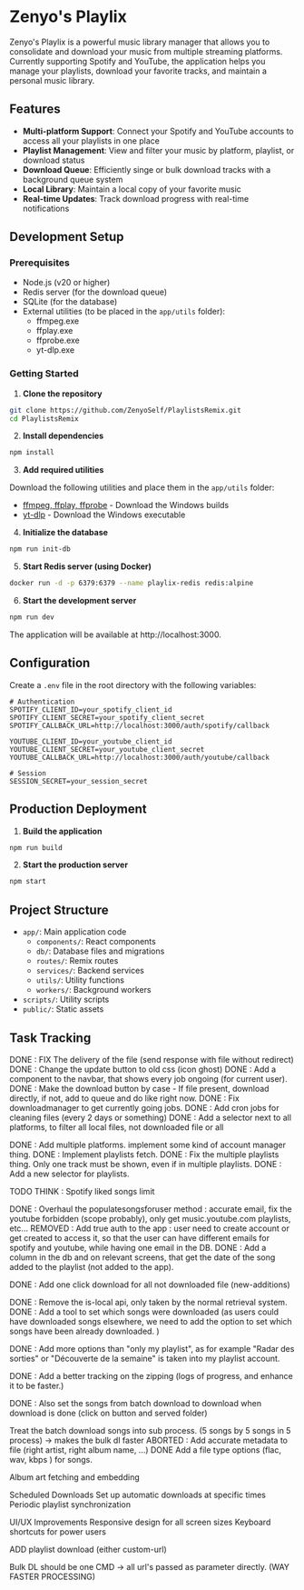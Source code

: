 # Zenyo's Playlix

Zenyo's Playlix is a powerful music library manager that allows you to consolidate and download your music from multiple streaming platforms. Currently supporting Spotify and YouTube, the application helps you manage your playlists, download your favorite tracks, and maintain a personal music library.

## Features

- **Multi-platform Support**: Connect your Spotify and YouTube accounts to access all your playlists in one place
- **Playlist Management**: View and filter your music by platform, playlist, or download status
- **Download Queue**: Efficiently singe or bulk download tracks with a background queue system
- **Local Library**: Maintain a local copy of your favorite music
- **Real-time Updates**: Track download progress with real-time notifications

## Development Setup

### Prerequisites

- Node.js (v20 or higher)
- Redis server (for the download queue)
- SQLite (for the database)
- External utilities (to be placed in the `app/utils` folder):
  - ffmpeg.exe
  - ffplay.exe
  - ffprobe.exe
  - yt-dlp.exe

### Getting Started

1. **Clone the repository**

```bash
git clone https://github.com/ZenyoSelf/PlaylistsRemix.git
cd PlaylistsRemix
```

2. **Install dependencies**

```bash
npm install
```

3. **Add required utilities**

Download the following utilities and place them in the `app/utils` folder:
- [ffmpeg, ffplay, ffprobe](https://ffmpeg.org/download.html) - Download the Windows builds
- [yt-dlp](https://github.com/yt-dlp/yt-dlp/releases) - Download the Windows executable

4. **Initialize the database**

```bash
npm run init-db
```

5. **Start Redis server (using Docker)**

```bash
docker run -d -p 6379:6379 --name playlix-redis redis:alpine
```

6. **Start the development server**

```bash
npm run dev
```

The application will be available at http://localhost:3000.

## Configuration

Create a `.env` file in the root directory with the following variables:

```
# Authentication
SPOTIFY_CLIENT_ID=your_spotify_client_id
SPOTIFY_CLIENT_SECRET=your_spotify_client_secret
SPOTIFY_CALLBACK_URL=http://localhost:3000/auth/spotify/callback

YOUTUBE_CLIENT_ID=your_youtube_client_id
YOUTUBE_CLIENT_SECRET=your_youtube_client_secret
YOUTUBE_CALLBACK_URL=http://localhost:3000/auth/youtube/callback

# Session
SESSION_SECRET=your_session_secret
```

## Production Deployment

1. **Build the application**

```bash
npm run build
```

2. **Start the production server**

```bash
npm start
```

## Project Structure

- `app/`: Main application code
  - `components/`: React components
  - `db/`: Database files and migrations
  - `routes/`: Remix routes
  - `services/`: Backend services
  - `utils/`: Utility functions
  - `workers/`: Background workers
- `scripts/`: Utility scripts
- `public/`: Static assets

## Task Tracking

DONE : FIX The delivery of the file (send response with file without redirect)
DONE : Change the update button to old css (icon ghost)
DONE : Add a component to the navbar, that shows every job ongoing (for current user).
DONE : Make the download button by case - If file present, download directly, if not, add to queue and do like right now.
DONE : Fix downloadmanager to get currently going jobs.
DONE : Add cron jobs for cleaning files (every 2 days or something)
DONE : Add a selector next to all platforms, to filter all local files, not downloaded file or all

DONE : Add multiple platforms. implement some kind of account manager thing.
DONE : Implement playlists fetch.
DONE : Fix the multiple playlists thing. Only one track must be shown, even if in multiple playlists.
DONE : Add a new selector for playlists.




TODO THINK : Spotify liked songs limit

DONE : Overhaul the populatesongsforuser method : accurate email, fix the youtube forbidden (scope probably), only get music.youtube.com playlists, etc...
REMOVED : Add true auth to the app : user need to create account or get created to access it, so that the user can have different emails for spotify and youtube, while having one email in the DB.
DONE : Add a column in the db and on relevant screens, that get the date of the song added to the playlist (not added to the app).

DONE : Add one click download for all not downloaded file (new-additions)



DONE : Remove the is-local api, only taken by the normal retrieval system.
DONE : Add a tool to set which songs were downloaded (as users could have downloaded songs elsewhere, we need to add the option to set which songs have been already downloaded. )

DONE : Add more options than "only my playlist", as for example "Radar des sorties" or "Découverte de la semaine" is taken into my playlist account.

DONE : Add a better tracking on the zipping (logs of progress, and enhance it to be faster.)

DONE : Also set the songs from batch download to download when download is done (click on button and served folder)

Treat the batch download songs into sub process. (5 songs by 5 songs in 5 process) -> makes the bulk dl faster
ABORTED : Add accurate metadata to file (right artist, right album name, ...)
DONE Add a file type options (flac, wav, kbps ) for songs.

Album art fetching and embedding

Scheduled Downloads
Set up automatic downloads at specific times
Periodic playlist synchronization

UI/UX Improvements
Responsive design for all screen sizes
Keyboard shortcuts for power users

ADD playlist download (either custom-url)

Bulk DL should be one CMD -> all url's passed as parameter directly. (WAY FASTER PROCESSING)